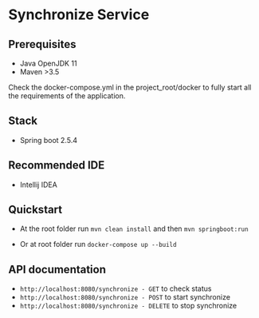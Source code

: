 # Synchronize Service

## Prerequisites

- Java OpenJDK 11
- Maven >3.5

Check the docker-compose.yml in the project_root/docker to fully start all the requirements of the application.

## Stack

- Spring boot 2.5.4

## Recommended IDE

- Intellij IDEA

## Quickstart

- At the root folder run `mvn clean install` and then `mvn springboot:run`

- Or at root folder run `docker-compose up --build`

## API documentation

- `http://localhost:8080/synchronize - GET` to check status
- `http://localhost:8080/synchronize - POST` to start synchronize
- `http://localhost:8080/synchronize - DELETE` to stop synchronize
